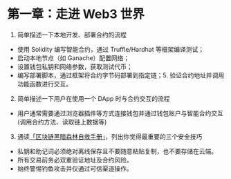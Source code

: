 # 第一章：走进 Web3 世界

1. 简单描述一下本地开发、部署合约的流程

- 使用 Solidity 编写智能合约，通过 Truffle/Hardhat 等框架编译测试；
- 启动本地节点（如 Ganache）配置网络；
- 设置钱包私钥和网络参数，获取测试代币；
- 编写部署脚本，通过框架将合约字节码部署到指定链；5. 验证合约地址并调用功能函数进行交互。

2. 简单描述一下用户在使用一个 DApp 时与合约交互的流程

- 用户通常需要通过浏览器插件等方式连接钱包并通过钱包账户与智能合约交互(调用合约方法、读取链上数据等)

3. 通读[「区块链黑暗森林自救手册」](https://github.com/slowmist/Blockchain-dark-forest-selfguard-handbook/blob/main/README_CN.md)，列出你觉得最重要的三个安全技巧

- 私钥和助记词必须绝对离线保存且不要随意粘贴复制，也不要存储在云端。
- 所有交易前务必双重验证地址及合约风险。
- 始终警惕钓鱼攻击并仅通过可信渠道操作。
